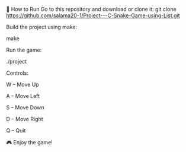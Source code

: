 🚀 How to Run
Go to this repository and download or clone it:
git clone https://github.com/salama20-1/Project---C-Snake-Game-using-List.git


Build the project using make:

make


Run the game:

./project


Controls:

W – Move Up

A – Move Left

S – Move Down

D – Move Right

Q – Quit

🎮 Enjoy the game!
